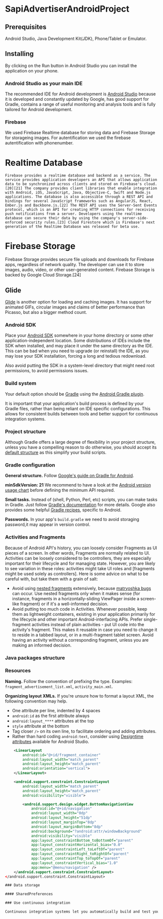 # SapiAdvertiserAndroidProject

## Prerequisites

Android Studio, Java Development Kit(JDK), Phone/Tablet or Emulator.

## Installing
  By clicking on the Run button in Android Studio you can install the application on your phone.

### Android Studio as your main IDE

The recommended IDE for Android development is [Android Studio](https://developer.android.com/sdk/installing/studio.html) because it is developed and constantly updated by Google, has good support for Gradle, contains a range of useful monitoring and analysis tools and is fully tailored for Android development.


### Firebase
We used Firebase Realtime database for storing data and Firebase Storage for storageing images.
For autentification we used the firebase autentification with phonenumber.
  # Realtime Database
    Firebase provides a realtime database and backend as a service. The service provides application developers an API that allows application data to be synchronized across clients and stored on Firebase's cloud.[20][21] The company provides client libraries that enable integration with Android, iOS, JavaScript, Java, Objective-C, Swift and Node.js applications. The database is also accessible through a REST API and bindings for several JavaScript frameworks such as AngularJS, React, Ember.js and Backbone.js.[22] The REST API uses the Server-Sent Events protocol, which is an API for creating HTTP connections for receiving push notifications from a server. Developers using the realtime database can secure their data by using the company's server-side-enforced security rules.[23] Cloud Firestore which is Firebase's next generation of the Realtime Database was released for beta use.
# Firebase Storage
  Firebase Storage provides secure file uploads and downloads for Firebase apps, regardless of network quality. The developer can use it to store images, audio, video, or other user-generated content. Firebase Storage is backed by Google Cloud Storage.[24] 
  

## Glide
[Glide](https://github.com/bumptech/glide) is another option for loading and caching images. It has support for animated GIFs, circular images and claims of better performance than Picasso, but also a bigger method count.

### Android SDK

Place your [Android SDK](https://developer.android.com/sdk/installing/index.html?pkg=tools) somewhere in your home directory or some other application-independent location. Some distributions of IDEs include the SDK when installed, and may place it under the same directory as the IDE. This can be bad when you need to upgrade (or reinstall) the IDE, as you may lose your SDK installation, forcing a long and tedious redownload.

Also avoid putting the SDK in a system-level directory that might need root permissions, to avoid permissions issues.

### Build system

Your default option should be [Gradle](https://gradle.org) using the [Android Gradle plugin](https://developer.android.com/studio/build/index.html). 

It is important that your application's build process is defined by your Gradle files, rather than being reliant on IDE specific configurations. This allows for consistent builds between tools and better support for continuous integration systems.

### Project structure

Although Gradle offers a large degree of flexibility in your project structure, unless you have a compelling reason to do otherwise, you should accept its [default structure](https://developer.android.com/studio/build/index.html#sourcesets) as this simplify your build scripts. 

### Gradle configuration

**General structure.** Follow [Google's guide on Gradle for Android](https://developer.android.com/studio/build/index.html).

**minSdkVersion: 21** We recommend to have a look at the [Android version usage chart](https://developer.android.com/about/dashboards/index.html#Platform) before defining the minimum API required. 

**Small tasks.** Instead of (shell, Python, Perl, etc) scripts, you can make tasks in Gradle. Just follow [Gradle's documentation](http://www.gradle.org/docs/current/userguide/userguide_single.html#N10CBF) for more details. Google also provides some helpful [Gradle recipes](https://developer.android.com/studio/build/gradle-tips.html), specific to Android.

**Passwords.** In your app's `build.gradle` we need to avoid storaging password,it may appear in version control.

### Activities and Fragments

Because of Android API's history, you can loosely consider Fragments as UI pieces of a screen. In other words, Fragments are normally related to UI. Activities can be loosely considered to be controllers, they are especially important for their lifecycle and for managing state. However, you are likely to see variation in these roles: activities might take UI roles and [fragments might be used solely as controllers]. 
Here is some advice on what to be careful with, but take them with a grain of salt:

- Avoid using [nested fragments](https://developer.android.com/about/versions/android-4.2.html#NestedFragments) extensively, because [matryoshka bugs](http://delyan.me/android-s-matryoshka-problem/) can occur. Use nested fragments only when it makes sense (for instance, fragments in a horizontally-sliding ViewPager inside a screen-like fragment) or if it's a well-informed decision.
- Avoid putting too much code in Activities. Whenever possible, keep them as lightweight containers, existing in your application primarily for the lifecycle and other important Android-interfacing APIs. Prefer single-fragment activities instead of plain activities - put UI code into the activity's fragment. This makes it reusable in case you need to change it to reside in a tabbed layout, or in a multi-fragment tablet screen. Avoid having an activity without a corresponding fragment, unless you are making an informed decision.

### Java packages structure

### Resources

**Naming.** Follow the convention of prefixing the type. Examples: `fragment_advertisement_list.xml`, `activity_main.xml`.

**Organizing layout XMLs.** If you're unsure how to format a layout XML, the following convention may help.

- One attribute per line, indented by 4 spaces
- `android:id` as the first attribute always
- `android:layout_****` attributes at the top
- `style` attribute at the bottom
- Tag closer `/>` on its own line, to facilitate ordering and adding attributes.
- Rather than hard coding `android:text`, consider using [Designtime attributes](http://tools.android.com/tips/layout-designtime-attributes) available for Android Studio.

```xml
    <LinearLayout
        android:id="@+id/fragment_container"
        android:layout_width="match_parent"
        android:layout_height="match_parent"
        android:orientation="vertical">
    </LinearLayout>

    <android.support.constraint.ConstraintLayout
        android:layout_width="match_parent"
        android:layout_height="match_parent"
        android:visibility="visible">

        <android.support.design.widget.BottomNavigationView
            android:id="@+id/navigation"
            android:layout_width="0dp"
            android:layout_height="51dp"
            android:layout_marginTop="8dp"
            android:layout_marginBottom="8dp"
            android:background="?android:attr/windowBackground"
            android:visibility="visible"
            app:layout_constraintBottom_toBottomOf="parent"
            app:layout_constraintHorizontal_bias="0.0"
            app:layout_constraintLeft_toLeftOf="parent"
            app:layout_constraintRight_toRightOf="parent"
            app:layout_constraintTop_toTopOf="parent"
            app:layout_constraintVertical_bias="1.0"
            app:menu="@menu/navigation" />
    </android.support.constraint.ConstraintLayout>
</android.support.constraint.ConstraintLayout>

### Data storage

#### SharedPreferences

### Use continuous integration

Continuous integration systems let you automatically build and test your project every time you push updates to version control. Continuous integration also runs static code analysis tools, generates the APK files and distributes them.

